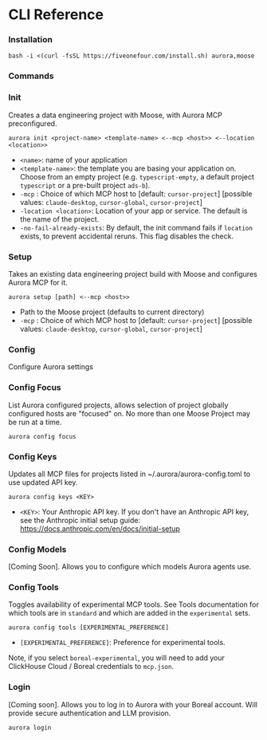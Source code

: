 # CLI Reference

### Installation

```
bash -i <(curl -fsSL https://fiveonefour.com/install.sh) aurora,moose
```

### Commands

### Init

Creates a data engineering project with Moose, with Aurora MCP preconfigured.

```
aurora init <project-name> <template-name> <--mcp <host>> <--location <location>> 
```

- `<name>`: name of your application
- `<template-name>`: the template you are basing your application on. Choose from an empty project (e.g. `typescript-empty`, a default project `typescript` or a pre-built project `ads-b`).
- `-mcp` <host>: Choice of which MCP host to [default: `cursor-project`] [possible values: `claude-desktop`, `cursor-global`, `cursor-project`]
- `-location <location>`: Location of your app or service. The default is the name of the project.
- `-no-fail-already-exists`: By default, the init command fails if `location` exists, to prevent accidental reruns. This flag disables the check.

### Setup

Takes an existing data engineering project build with Moose and configures Aurora MCP for it.

```
aurora setup [path] <--mcp <host>>
```

- Path to the Moose project (defaults to current directory)
- `-mcp` <host>: Choice of which MCP host to [default: `cursor-project`] [possible values: `claude-desktop`, `cursor-global`, `cursor-project`]

### Config

Configure Aurora settings

### Config Focus

List Aurora configured projects, allows selection of project globally configured hosts are "focused" on. No more than one Moose Project may be run at a time.

```
aurora config focus
```

### Config Keys

Updates all MCP files for projects listed in ~/.aurora/aurora-config.toml to use updated API key.

```
aurora config keys <KEY>
```

- `<KEY>`: Your Anthropic API key. If you don't have an Anthropic API key, see the Anthropic initial setup guide: https://docs.anthropic.com/en/docs/initial-setup

### Config Models

[Coming Soon]. Allows you to configure which models Aurora agents use.

### Config Tools

Toggles availability of experimental MCP tools. See Tools documentation for which tools are in `standard` and which are added in the `experimental` sets.

```
aurora config tools [EXPERIMENTAL_PREFERENCE]
```

- `[EXPERIMENTAL_PREFERENCE]`: Preference for experimental tools. 

Note, if you select `boreal-experimental`, you will need to add your ClickHouse Cloud / Boreal credentials to `mcp.json`.

### Login

[Coming soon]. Allows you to log in to Aurora with your Boreal account. Will provide secure authentication and LLM provision.

```
aurora login
```
